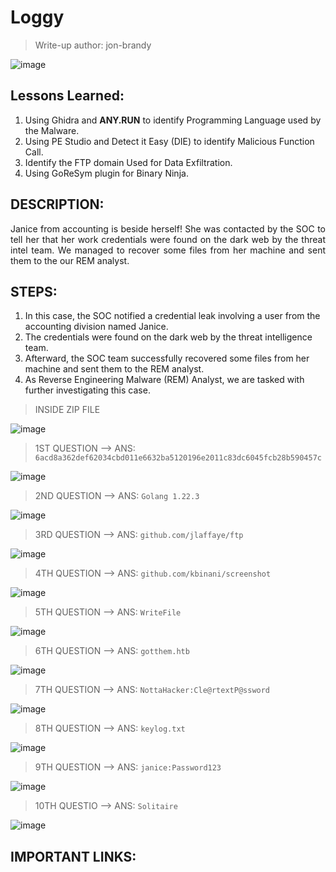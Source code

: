 # Loggy
> Write-up author: jon-brandy

![image](https://github.com/user-attachments/assets/41446e39-2c0d-4e6c-9963-ffc99f29db20)


## Lessons Learned:
1. Using Ghidra and **ANY.RUN** to identify Programming Language used by the Malware.
2. Using PE Studio and Detect it Easy (DIE) to identify Malicious Function Call.
3. Identify the FTP domain Used for Data Exfiltration.
4. Using GoReSym plugin for Binary Ninja.

## DESCRIPTION:

<p align="justify">Janice from accounting is beside herself! She was contacted by the SOC to tell her that her work credentials were found on the dark web by the threat intel team. We managed to recover some files from her machine and sent them to the our REM analyst.</p>

## STEPS:
1. In this case, the SOC notified a credential leak involving a user from the accounting division named Janice.
2. The credentials were found on the dark web by the threat intelligence team.
3. Afterward, the SOC team successfully recovered some files from her machine and sent them to the REM analyst.
4. As Reverse Engineering Malware (REM) Analyst, we are tasked with further investigating this case.

> INSIDE ZIP FILE

![image](https://github.com/user-attachments/assets/df7faa35-9490-4a8a-924b-b6c2899bb9a8)

> 1ST QUESTION --> ANS: `6acd8a362def62034cbd011e6632ba5120196e2011c83dc6045fcb28b590457c`
 
![image](https://github.com/user-attachments/assets/6bf474f8-55e6-46b0-8a95-51f89ffd7009)

> 2ND QUESTION --> ANS: `Golang 1.22.3`

![image](https://github.com/user-attachments/assets/c2a77e91-03a3-4ba5-80b8-1bdd50341624)

> 3RD QUESTION --> ANS: `github.com/jlaffaye/ftp`

![image](https://github.com/user-attachments/assets/5da6ae1a-d4d0-49bc-bb1c-04993532cd40)

> 4TH QUESTION --> ANS: `github.com/kbinani/screenshot`

![image](https://github.com/user-attachments/assets/457e2656-482d-443f-92bb-59eb27146c01)


> 5TH QUESTION --> ANS: `WriteFile`

![image](https://github.com/user-attachments/assets/dd48ff11-ba9b-464d-b727-95c2f1ccd00c)


> 6TH QUESTION --> ANS: `gotthem.htb`

![image](https://github.com/user-attachments/assets/5a67d8ab-1aea-4307-bd13-8f169cb5be47)

> 7TH QUESTION --> ANS: `NottaHacker:Cle@rtextP@ssword`

![image](https://github.com/user-attachments/assets/e9561698-3f49-4bd6-b249-f5c26c290bab)

> 8TH QUESTION --> ANS: `keylog.txt`

![image](https://github.com/user-attachments/assets/4e606a27-bd4c-4482-9340-ca1505bfc984)

> 9TH QUESTION --> ANS: `janice:Password123`

![image](https://github.com/user-attachments/assets/70b56b94-e350-4444-a74e-a67d4d613534)

> 10TH QUESTIO --> ANS: `Solitaire`

![image](https://github.com/user-attachments/assets/2e3b671b-8cef-4a2d-8e14-3475107c13a8)

## IMPORTANT LINKS:

```
```
